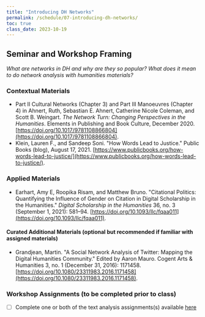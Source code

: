 ```yaml
---
title: "Introducing DH Networks"
permalink: /schedule/07-introducing-dh-networks/
toc: true
class_date: 2023-10-19
---
```


## Seminar and Workshop Framing

*What are networks in DH and why are they so popular? What does it mean to do network analysis with humanities materials?*

### Contextual Materials

- Part II Cultural Networks (Chapter 3) and Part III Manoeuvres (Chapter 4) in Ahnert, Ruth, Sebastian E. Ahnert, Catherine Nicole Coleman, and Scott B. Weingart. *The Network Turn: Changing Perspectives in the Humanities*. Elements in Publishing and Book Culture, December 2020. [https://doi.org/10.1017/9781108866804](https://doi.org/10.1017/9781108866804).
- Klein, Lauren F., and Sandeep Soni. "How Words Lead to Justice." Public Books (blog), August 17, 2021. [https://www.publicbooks.org/how-words-lead-to-justice/](https://www.publicbooks.org/how-words-lead-to-justice/).

### Applied Materials

- Earhart, Amy E, Roopika Risam, and Matthew Bruno. "Citational Politics: Quantifying the Influence of Gender on Citation in Digital Scholarship in the Humanities." *Digital Scholarship in the Humanities* 36, no. 3 (September 1, 2021): 581–94. [https://doi.org/10.1093/llc/fqaa011](https://doi.org/10.1093/llc/fqaa011).


#### Curated Additional Materials (optional but recommended if familiar with assigned materials)

- Grandjean, Martin. "A Social Network Analysis of Twitter: Mapping the Digital Humanities Community." Edited by Aaron Mauro. Cogent Arts & Humanities 3, no. 1 (December 31, 2016): 1171458. [https://doi.org/10.1080/23311983.2016.1171458](https://doi.org/10.1080/23311983.2016.1171458).


### Workshop Assignments (to be completed prior to class)

- [ ] Complete one or both of the text analysis assignments(s) available [here](http://zoeleblanc.com/is578-intro-dh/materials/intro-data-analysis/01-intro-text-analysis#text-analysis-assignments)




